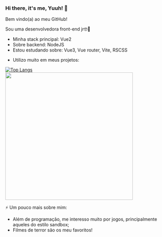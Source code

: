 ### Hi there, it's me, Yuuh! 👋

Bem vindo(a) ao meu GitHub!

Sou uma desenvolvedora front-end jr🤓🔭 


- Minha stack principal: Vue2
- Sobre backend: NodeJS
- Estou estudando sobre:  Vue3, Vue router, Vite, RSCSS
<!-- - Também sei mexer com: jest e enzyme (TDD) ,Electron , Chatbots
- Sobre banco de dados: MySQL, MariaDB, SQL, PostgreSQL -->


- Utilizo muito em meus projetos:

[![Top Langs](https://github-readme-stats.vercel.app/api/top-langs/?username=amandayuu&layout=compact)](https://github.com/anuraghazra/github-readme-stats)
<br />
<img width="400px" src="https://github-readme-stats.vercel.app/api?username=amandayuu&hide=contribs,prs" />

<!-- <img width="350px" src="https://github-readme-stats.vercel.app/api/top-langs/?username=amandayuu&langs_count=5)](https://github.com/joaopealves/github-readme-statsl" /> -->



⚡ Um pouco mais sobre mim: 
  - Além de programação, me interesso muito por jogos, principalmente aqueles do estilo sandbox;
  - Filmes de terror são os meu favoritos! 

<!--
**Ayuka1/Ayuka1** is a ✨ _special_ ✨ repository because its `README.md` (this file) appears on your GitHub profile.

Here are some ideas to get you started:
🌱 Curto demais frontend, atualmente estou estudando ReactJs e Redux
- 🔭 I’m currently working on ...
- 🌱 I’m currently learning ...
- 👯 I’m looking to collaborate on ...
- 🤔 I’m looking for help with ...
- 💬 Ask me about ...
- 📫 How to reach me: ...
- 😄 Pronouns: ...
- ⚡ Fun fact: ...
-->
<!-- <a href="https://www.linkedin.com/in/amanda-yuri-kanashiro/">
 <img src="https://camo.githubusercontent.com/d59cef7876e9caf307ae8a5ea1b6ccbade60109e/68747470733a2f2f696d672e736869656c64732e696f2f62616467652f2d50617472696369614d6173686962612d626c75653f7374796c653d666c61742d737175617265266c6f676f3d4c696e6b6564696e266c6f676f436f6c6f723d7768697465266c696e6b3d68747470733a2f2f7777772e6c696e6b6564696e2e636f6d2f696e2f70617472696369612d6d6173686962612f" alt="Linkedin Badge" data-canonical-src="https://img.shields.io/badge/-AmandaKanashiro-blue?style=flat-square&amp;logo=Linkedin&amp;logoColor=white&amp;link=https://www.linkedin.com/in/amanda-yuri-kanashiro/" style="max-width:100%;">
  </a> -->
  
 
<!-- [![Anurag's github stats](https://github-readme-stats.vercel.app/api?username=ayuka1&show_icons=true)](https://github.com/anuraghazra/github-readme-stats) -->
